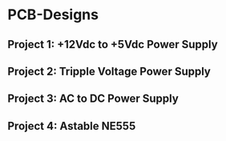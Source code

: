 # PCB-Designs
## Project 1: +12Vdc to +5Vdc Power Supply
## Project 2: Tripple Voltage Power Supply
## Project 3: AC to DC Power Supply
## Project 4: Astable NE555
